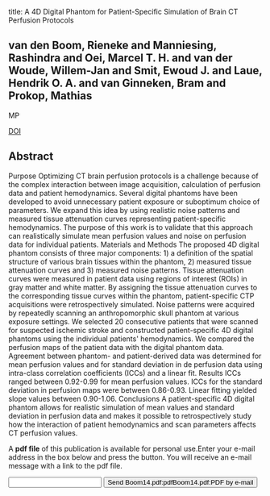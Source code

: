 title: A 4D Digital Phantom for Patient-Specific Simulation of Brain CT Perfusion Protocols

## van den Boom, Rieneke and Manniesing, Rashindra and Oei, Marcel T. H. and van der Woude, Willem-Jan and Smit, Ewoud J. and Laue, Hendrik O. A. and van Ginneken, Bram and Prokop, Mathias
MP

<a href="https://doi.org/10.1118/1.4881520">DOI</a>

## Abstract
Purpose Optimizing CT brain perfusion protocols is a challenge because of the complex interaction between image acquisition, calculation of perfusion data and patient hemodynamics. Several digital phantoms have been developed to avoid unnecessary patient exposure or suboptimum choice of parameters. We expand this idea by using realistic noise patterns and measured tissue attenuation curves representing patient-specific hemodynamics. The purpose of this work is to validate that this approach can realistically simulate mean perfusion values and noise on perfusion data for individual patients. Materials and Methods The proposed 4D digital phantom consists of three major components: 1) a definition of the spatial structure of various brain tissues within the phantom, 2) measured tissue attenuation curves and 3) measured noise patterns. Tissue attenuation curves were measured in patient data using regions of interest (ROIs) in gray matter and white matter. By assigning the tissue attenuation curves to the corresponding tissue curves within the phantom, patient-specific CTP acquisitions were retrospectively simulated. Noise patterns were acquired by repeatedly scanning an anthropomorphic skull phantom at various exposure settings. We selected 20 consecutive patients that were scanned for suspected ischemic stroke and constructed patient-specific 4D digital phantoms using the individual patients' hemodynamics. We compared the perfusion maps of the patient data with the digital phantom data. Agreement between phantom- and patient-derived data was determined for mean perfusion values and for standard deviation in de perfusion data using intra-class correlation coefficients (ICCs) and a linear fit. Results ICCs ranged between 0.92-0.99 for mean perfusion values. ICCs for the standard deviation in perfusion maps were between 0.86-0.93. Linear fitting yielded slope values between 0.90-1.06. Conclusions A patient-specific 4D digital phantom allows for realistic simulation of mean values and standard deviation in perfusion data and makes it possible to retrospectively study how the interaction of patient hemodynamics and scan parameters affects CT perfusion values.

A <b>pdf file</b> of this publication is available for personal use.Enter your e-mail address in the box below and press the button. You will receive an e-mail message with a link to the pdf file.
<form action="sender.php">  <input type="text" name="email">  <input type="submit" value="Send Boom14.pdf:pdfBoom14.pdf:PDF by e-mail"></form>